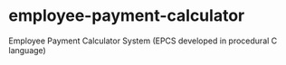 # employee-payment-calculator
Employee Payment Calculator System (EPCS developed in procedural C language)
